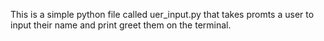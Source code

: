 This is a simple python file called uer_input.py that takes promts a user to 
input their name and print greet them on the terminal.